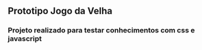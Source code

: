 
  
<h2>Prototipo Jogo da Velha</h2>
  <h3>Projeto realizado para testar conhecimentos com css e javascript</h3>
  




